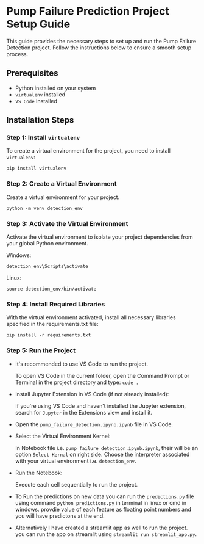 #  Pump Failure Prediction Project Setup Guide

This guide provides the necessary steps to set up and run the Pump Failure Detection project. Follow the instructions below to ensure a smooth setup process.

## Prerequisites

- Python installed on your system
- `virtualenv` installed
- `VS Code` Installed

## Installation Steps

### Step 1: Install `virtualenv`

To create a virtual environment for the project, you need to install `virtualenv`:

`pip install virtualenv`

### Step 2: Create a Virtual Environment

Create a virtual environment for your project.


`python -m venv detection_env`

### Step 3: Activate the Virtual Environment
Activate the virtual environment to isolate your project dependencies from your global Python environment.

Windows:

`detection_env\Scripts\activate`

Linux:

`source detection_env/bin/activate`

### Step 4: Install Required Libraries

With the virtual environment activated, install all necessary libraries specified in the requirements.txt file:

`pip install -r requirements.txt`



### Step 5: Run the Project

- It's recommended to use VS Code to run the project.

    To open VS Code in the current folder, open the Command Prompt or Terminal in the project directory and type: `code .`

- Install Jupyter Extension in VS Code (if not already installed):

    If you're using VS Code and haven’t installed the Jupyter extension, search for `Jupyter` in the Extensions view and install it.

- Open the `pump_failure_detection.ipynb.ipynb` file in VS Code.


- Select the Virtual Environment Kernel:

    In Notebook file i.e. `pump_failure_detection.ipynb.ipynb`, their will be an option `Select Kernal` on right side. 
    Choose the interpreter associated with your virtual environment i.e. `detection_env`.

- Run the Notebook:


    Execute each cell sequentially to run the project.

- To Run the predictions on new data you can run the `predictions.py` file using command `python predictions.py` in terminal in linux or cmd in windows. provdie value of each feature as floating point numbers and you will have predictons at the end.

- Alternatively I have created a streamlit app as well to run the project. you can run the app on streamlit using `streamlit run streamlit_app.py`.




